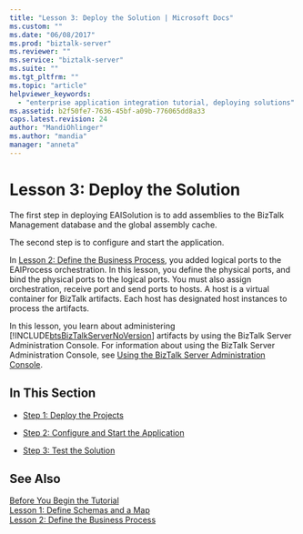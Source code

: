 ```yaml
---
title: "Lesson 3: Deploy the Solution | Microsoft Docs"
ms.custom: ""
ms.date: "06/08/2017"
ms.prod: "biztalk-server"
ms.reviewer: ""
ms.service: "biztalk-server"
ms.suite: ""
ms.tgt_pltfrm: ""
ms.topic: "article"
helpviewer_keywords: 
  - "enterprise application integration tutorial, deploying solutions"
ms.assetid: b2f50fe7-7636-45bf-a09b-776065dd8a33
caps.latest.revision: 24
author: "MandiOhlinger"
ms.author: "mandia"
manager: "anneta"
---
```

# Lesson 3: Deploy the Solution
The first step in deploying EAISolution is to add assemblies to the BizTalk Management database and the global assembly cache.  
  
 The second step is to configure and start the application.  
  
 In [Lesson 2: Define the Business Process](../core/lesson-2-define-the-business-process.md), you added logical ports to the EAIProcess orchestration. In this lesson, you define the physical ports, and bind the physical ports to the logical ports. You must also assign orchestration, receive port and send ports to hosts.  A host is a virtual container for BizTalk artifacts.  Each host has designated host instances to process the artifacts.  
  
 In this lesson, you learn about administering [!INCLUDE[btsBizTalkServerNoVersion](../includes/btsbiztalkservernoversion-md.md)] artifacts by using the BizTalk Server Administration Console. For information about using the BizTalk Server Administration Console, see [Using the BizTalk Server Administration Console](../core/using-the-biztalk-server-administration-console.md).  
  
## In This Section  
  
-   [Step 1: Deploy the Projects](../core/step-1-deploy-the-projects.md)  
  
-   [Step 2: Configure and Start the Application](../core/step-2-configure-and-start-the-application1.md)  
  
-   [Step 3: Test the Solution](../core/step-3-test-the-solution2.md)  
  
## See Also  
 [Before You Begin the Tutorial](../core/before-you-begin-the-tutorial.md)   
 [Lesson 1: Define Schemas and a Map](../core/lesson-1-define-schemas-and-a-map.md)   
 [Lesson 2: Define the Business Process](../core/lesson-2-define-the-business-process.md)
